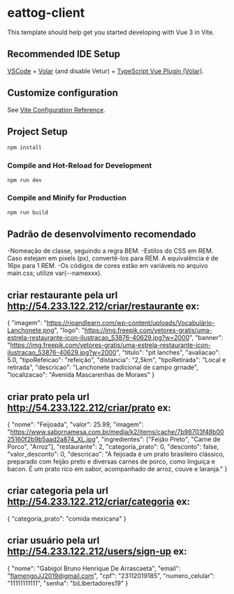 # eattog-client

This template should help get you started developing with Vue 3 in Vite.

## Recommended IDE Setup

[VSCode](https://code.visualstudio.com/) + [Volar](https://marketplace.visualstudio.com/items?itemName=Vue.volar) (and disable Vetur) + [TypeScript Vue Plugin (Volar)](https://marketplace.visualstudio.com/items?itemName=Vue.vscode-typescript-vue-plugin).

## Customize configuration

See [Vite Configuration Reference](https://vitejs.dev/config/).

## Project Setup

```sh
npm install
```

### Compile and Hot-Reload for Development

```sh
npm run dev
```

### Compile and Minify for Production

```sh
npm run build
```


## Padrão de desenvolvimento recomendado

-Nomeação de classe, seguindo a regra BEM.
-Estilos do CSS em REM. Caso estejam em pixels (px), convertê-los para REM. A equivalência é de 16px para 1 REM.
-Os códigos de cores estão em variáveis no arquivo main.css; utilize var(--namexxx).

## criar restaurante pela url  http://54.233.122.212/criar/restaurante ex: 
{
        "imagem": "https://rioandlearn.com/wp-content/uploads/Vocabulário-Lanchonete.png",
        "logo": "https://img.freepik.com/vetores-gratis/uma-estrela-restaurante-icon-ilustracao_53876-40629.jpg?w=2000",
        "banner": "https://img.freepik.com/vetores-gratis/uma-estrela-restaurante-icon-ilustracao_53876-40629.jpg?w=2000",
        "titulo": "pit lanches",
        "avaliacao": 5.0,
        "tipoRefeicao": "refeição",
        "distancia": "2,5km",
        "tipoRetirada": "Local e retirada",
        "descricao": "Lanchonete tradicional de campo grnade",
        "localizacao": "Avenida Mascarenhas de Moraes"
}

## criar prato pela url http://54.233.122.212/criar/prato ex:
{
  "nome": "Feijoada",
  "valor": 25.99,
  "imagem": "https://www.sabornamesa.com.br/media/k2/items/cache/7b98703f48b0025160f2b9b5aad2a874_XL.jpg",
  "ingredientes": ["Feijão Preto", "Carne de Porco", "Arroz"],
  "restaurante": 2,
  "categoria_prato": 0, 
  "desconto": false,
  "valor_desconto": 0,
  "descricao": "A feijoada é um prato brasileiro clássico, preparado com feijão preto e diversas carnes de porco, como linguiça e bacon. É um prato rico em sabor, acompanhado de arroz, couve e laranja."
}

## criar categoria pela url http://54.233.122.212/criar/categoria ex: 
{
    "categoria_prato": "comida mexicana"
}

## criar usuário pela url http://54.233.122.212/users/sign-up ex: 
{
    "nome": "Gabigol Bruno Henrique De Arrascaeta",
    "email": "flamengoJJ2019@gmail.com",
    "cpf": "23112019185",
    "numero_celular": "11111111111",
    "senha": "biLibertadores19"
}